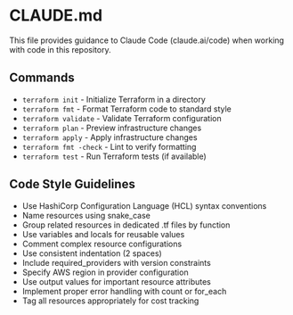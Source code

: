 # CLAUDE.md

This file provides guidance to Claude Code (claude.ai/code) when working with code in this repository.

## Commands
- `terraform init` - Initialize Terraform in a directory
- `terraform fmt` - Format Terraform code to standard style
- `terraform validate` - Validate Terraform configuration
- `terraform plan` - Preview infrastructure changes
- `terraform apply` - Apply infrastructure changes
- `terraform fmt -check` - Lint to verify formatting
- `terraform test` - Run Terraform tests (if available)

## Code Style Guidelines
- Use HashiCorp Configuration Language (HCL) syntax conventions
- Name resources using snake_case
- Group related resources in dedicated .tf files by function
- Use variables and locals for reusable values
- Comment complex resource configurations
- Use consistent indentation (2 spaces)
- Include required_providers with version constraints
- Specify AWS region in provider configuration
- Use output values for important resource attributes
- Implement proper error handling with count or for_each
- Tag all resources appropriately for cost tracking